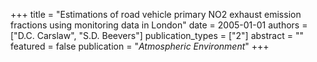+++
title = "Estimations of road vehicle primary NO2 exhaust emission fractions using monitoring data in London"
date = 2005-01-01
authors = ["D.C. Carslaw", "S.D. Beevers"]
publication_types = ["2"]
abstract = ""
featured = false
publication = "*Atmospheric Environment*"
+++

